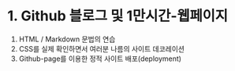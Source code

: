 # 1. Github 블로그 및 1만시간-웹페이지
1. HTML / Markdown 문법의 연습
2. CSS를 실제 확인하면서 여러분 나름의 사이트 데코레이션
3. Github-page를 이용한 정적 사이트 배포(deployment)

